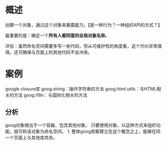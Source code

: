 # 概述
创建一个对象，通过这个对象来暴露能力。【是一种行为？一种组织API的方式？】

最重要的是：确定一个**所有人都同意的全局对象名称**。

评估：虽然命名空间需要多写一些代码，但从可维护性的角度看，这个代价非常值得。还可确保与页面上的其他代码不会冲突。
# 案例
google closure库
goog.string：操作字符串的方法
goog.html.utils：与HTML相关的方法
goog.i18n：与国际化相关的方法

## 分析
goog对象相当于一个容器，包含其他对象。
只要使用对象，以这种方式来组织功能，就可称该对象为命名空间。
	1. 整体goog库都建立在这个概念之上，能够在同一个页面上与其他库共存。
